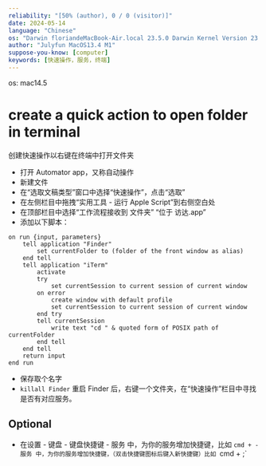 ```yaml
---
reliability: "[50% (author), 0 / 0 (visitor)]"
date: 2024-05-14
language: "Chinese"
os: "Darwin floriandeMacBook-Air.local 23.5.0 Darwin Kernel Version 23.5.0: Wed May  1 20:16:51 PDT 2024; root:xnu-10063.121.3~5/RELEASE_ARM64_T8103 arm64"
author: "Julyfun MacOS13.4 M1"
suppose-you-know: [computer]
keywords: [快速操作，服务，终端]
---
```


os: mac14.5

# create a quick action to open folder in terminal

创建快速操作以右键在终端中打开文件夹

- 打开 Automator app，又称自动操作
- 新建文件
- 在“选取文稿类型”窗口中选择“快速操作”，点击“选取”
- 在左侧栏目中拖拽“实用工具 - 运行 Apple Script”到右侧空白处
- 在顶部栏目中选择“工作流程接收到 文件夹” “位于 访达.app”
- 添加以下脚本：

```applescript
on run {input, parameters}
	tell application "Finder"
		set currentFolder to (folder of the front window as alias)
	end tell
	tell application "iTerm"
		activate
		try
			set currentSession to current session of current window
		on error
			create window with default profile
			set currentSession to current session of current window
		end try
		tell currentSession
			write text "cd " & quoted form of POSIX path of currentFolder
		end tell
	end tell
	return input
end run
```

- 保存取个名字
- `killall Finder` 重启 Finder 后，右键一个文件夹，在“快速操作”栏目中寻找是否有对应服务。

## Optional

- 在设置 - 键盘 - 键盘快捷键 - 服务 中，为你的服务增加快捷键，比如 `cmd + - 服务 中，为你的服务增加快捷键，（双击快捷键图标后键入新快捷键）比如 `cmd + ;`

